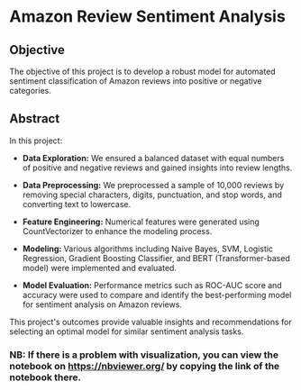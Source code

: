 # Amazon Review Sentiment Analysis

## Objective
The objective of this project is to develop a robust model for automated sentiment classification of Amazon reviews into positive or negative categories.

## Abstract
In this project:

- **Data Exploration:** We ensured a balanced dataset with equal numbers of positive and negative reviews and gained insights into review lengths.
  
- **Data Preprocessing:** We preprocessed a sample of 10,000 reviews by removing special characters, digits, punctuation, and stop words, and converting text to lowercase.
  
- **Feature Engineering:** Numerical features were generated using CountVectorizer to enhance the modeling process.
  
- **Modeling:** Various algorithms including Naive Bayes, SVM, Logistic Regression, Gradient Boosting Classifier, and BERT (Transformer-based model) were implemented and evaluated.
  
- **Model Evaluation:** Performance metrics such as ROC-AUC score and accuracy were used to compare and identify the best-performing model for sentiment analysis on Amazon reviews.

This project's outcomes provide valuable insights and recommendations for selecting an optimal model for similar sentiment analysis tasks.

### NB: If there is a problem with visualization, you can view the notebook on https://nbviewer.org/ by copying the link of the notebook there.
